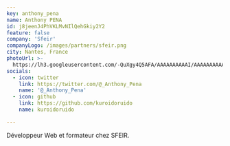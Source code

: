 ```yaml
---
key: anthony_pena
name: Anthony PENA
id: j8jeenJ4PhVKLMvNIlQehGkiy2Y2
feature: false
company: 'Sfeir'
companyLogo: /images/partners/sfeir.png
city: Nantes, France
photoUrl: >-
  https://lh3.googleusercontent.com/-QuXgy4Q5AFA/AAAAAAAAAAI/AAAAAAAAAAo/4kUOUjwtjfY/photo.jpg
socials:
  - icon: twitter
    link: https://twitter.com/@_Anthony_Pena
    name: '@_Anthony_Pena'
  - icon: github
    link: https://github.com/kuroidoruido
    name: kuroidoruido

---
```


Développeur Web et formateur chez SFEIR.
